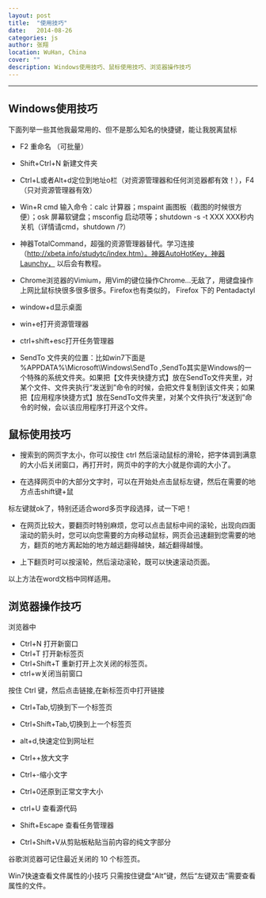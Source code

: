 ```yaml
---
layout: post
title:  "使用技巧"
date:   2014-08-26
categories: js
author: 张翔
location: WuHan, China
cover: ""
description: Windows使用技巧、鼠标使用技巧、浏览器操作技巧
---
```

---
## Windows使用技巧

下面列举一些其他我最常用的、但不是那么知名的快捷键，能让我脱离鼠标

- F2 重命名 （可批量）

- Shift+Ctrl+N 新建文件夹

- Ctrl+L或者Alt+d定位到地址o栏（对资源管理器和任何浏览器都有效！），F4（只对资源管理器有效）

- Win+R cmd 输入命令：calc 计算器；mspaint 画图板（截图的时候很方便）；osk 屏幕软键盘；msconfig 启动项等；shutdown -s -t XXX XXX秒内关机（详情请cmd，shutdown /?）

- 神器TotalCommand，超强的资源管理器替代。学习连接（http://xbeta.info/studytc/index.htm）。神器AutoHotKey，神器Launchy， 以后会有教程。

- Chrome浏览器的Vimium，用Vim的键位操作Chrome…无敌了，用键盘操作上网比鼠标快很多很多很多。Firefox也有类似的， Firefox 下的 Pentadactyl

- window+d显示桌面

- win+e打开资源管理器

- ctrl+shift+esc打开任务管理器

- SendTo 文件夹的位置：比如win7下面是 %APPDATA%\Microsoft\Windows\SendTo ,SendTo其实是Windows的一个特殊的系统文件夹。如果把【文件夹快捷方式】放在SendTo文件夹里，对某个文件、文件夹执行“发送到”命令的时候，会把文件复制到该文件夹；如果把【应用程序快捷方式】放在SendTo文件夹里，对某个文件执行“发送到”命令的时候，会以该应用程序打开这个文件。


## 鼠标使用技巧
- 搜索到的网页字太小，你可以按住 ctrl 然后滚动鼠标的滑轮，把字体调到满意的大小后关闭窗口，再打开时，网页中的字的大小就是你调的大小了。

- 在选择网页中的大部分文字时，可以在开始处点击鼠标左键，然后在需要的地方点击shift键+鼠

标左键就ok了，特别还适合word多页字段选择，试一下吧！

- 在网页比较大，要翻页时特别麻烦，您可以点击鼠标中间的滚轮，出现向四面滚动的箭头时，您可以向您需要的方向移动鼠标，网页会迅速翻到您需要的地方，翻页的地方离起始的地方越远翻得越快，越近翻得越慢。

- 上下翻页时可以按滚轮，然后滚动滚轮，既可以快速滚动页面。

以上方法在word文档中同样适用。

## 浏览器操作技巧
浏览器中
- Ctrl+N 打开新窗口
- Ctrl+T 打开新标签页
- Ctrl+Shift+T 重新打开上次关闭的标签页。
- ctrl+w关闭当前窗口


按住 Ctrl‎ 键，然后点击链接,在新标签页中打开链接
- Ctrl+Tab,切换到下一个标签页
- Ctrl+Shift+Tab,切换到上一个标签页
- alt+d,快速定位到网址栏
- Ctrl++放大文字
- Ctrl+-缩小文字
- Ctrl+0还原到正常文字大小

- ctrl+U 查看源代码
- Shift+Escape 查看任务管理器
- Ctrl+Shift+V从剪贴板粘贴当前内容的纯文字部分

谷歌浏览器可记住最近关闭的 10 个标签页。

Win7快速查看文件属性的小技巧 只需按住键盘“Alt”键，然后“左键双击”需要查看属性的文件。
